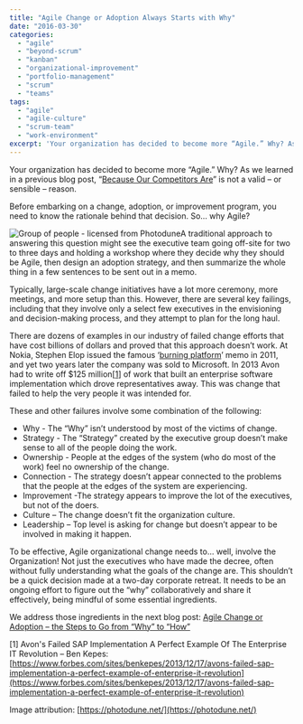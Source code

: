 ```yaml
---
title: "Agile Change or Adoption Always Starts with Why"
date: "2016-03-30"
categories: 
  - "agile"
  - "beyond-scrum"
  - "kanban"
  - "organizational-improvement"
  - "portfolio-management"
  - "scrum"
  - "teams"
tags: 
  - "agile"
  - "agile-culture"
  - "scrum-team"
  - "work-environment"
excerpt: 'Your organization has decided to become more “Agile.” Why? As we learned in a previous'
---
```


Your organization has decided to become more “Agile.” Why? As we learned in a previous blog post, “[Because Our Competitors Are](/blog/because-our-competitors-are-is-no-reason-to-become-an-agile-organization.html)” is not a valid – or sensible – reason.

Before embarking on a change, adoption, or improvement program, you need to know the rationale behind that decision. So… why Agile?

![Group of people - licensed from Photodune](src/content/blog/agile-change-or-adoption-always-starts-with-why/images/photodune-352256-group-of-people-xs.jpg)A traditional approach to answering this question might see the executive team going off-site for two to three days and holding a workshop where they decide why they should be Agile, then design an adoption strategy, and then summarize the whole thing in a few sentences to be sent out in a memo.

Typically, large-scale change initiatives have a lot more ceremony, more meetings, and more setup than this. However, there are several key failings, including that they involve only a select few executives in the envisioning and decision-making process, and they attempt to plan for the long haul.

There are dozens of examples in our industry of failed change efforts that have cost billions of dollars and proved that this approach doesn’t work. At Nokia, Stephen Elop issued the famous ‘[burning platform](https://www.wsj.com/articles/BL-TEB-2031)’ memo in 2011, and yet two years later the company was sold to Microsoft. In 2013 Avon had to write off $125 million\[[1](#footnotes)\] of work that built an enterprise software implementation which drove representatives away. This was change that failed to help the very people it was intended for.

These and other failures involve some combination of the following:

- Why - The “Why” isn’t understood by most of the victims of change.
- Strategy - The “Strategy” created by the executive group doesn’t make sense to all of the people doing the work.
- Ownership - People at the edges of the system (who do most of the work) feel no ownership of the change.
- Connection - The strategy doesn’t appear connected to the problems that the people at the edges of the system are experiencing.
- Improvement -The strategy appears to improve the lot of the executives, but not of the doers.
- Culture – The change doesn’t fit the organization culture.
- Leadership – Top level is asking for change but doesn’t appear to be involved in making it happen.

To be effective, Agile organizational change needs to… well, involve the Organization! Not just the executives who have made the decree, often without fully understanding what the goals of the change are. This shouldn’t be a quick decision made at a two-day corporate retreat. It needs to be an ongoing effort to figure out the “why” collaboratively and share it effectively, being mindful of some essential ingredients.

We address those ingredients in the next blog post: [Agile Change or Adoption – the Steps to Go from “Why” to “How”](/blog/agile-change-or-adoption-the-steps-to-go-from-why-to-how.html)

\[1\] Avon's Failed SAP Implementation A Perfect Example Of The Enterprise IT Revolution – Ben Kepes: [https://www.forbes.com/sites/benkepes/2013/12/17/avons-failed-sap-implementation-a-perfect-example-of-enterprise-it-revolution](https://www.forbes.com/sites/benkepes/2013/12/17/avons-failed-sap-implementation-a-perfect-example-of-enterprise-it-revolution)

Image attribution: [https://photodune.net/](https://photodune.net/)
